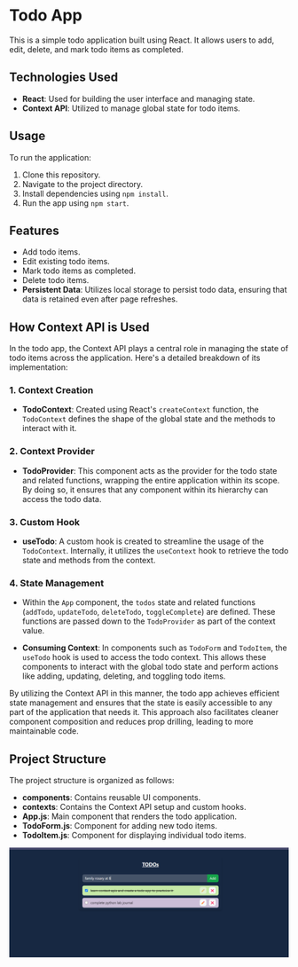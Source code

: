 # Todo App

This is a simple todo application built using React. It allows users to add, edit, delete, and mark todo items as completed.

## Technologies Used

- **React**: Used for building the user interface and managing state.
- **Context API**: Utilized to manage global state for todo items.

## Usage

To run the application:

1. Clone this repository.
2. Navigate to the project directory.
3. Install dependencies using `npm install`.
4. Run the app using `npm start`.

## Features

- Add todo items.
- Edit existing todo items.
- Mark todo items as completed.
- Delete todo items.
- **Persistent Data**: Utilizes local storage to persist todo data, ensuring that data is retained even after page refreshes.



## How Context API is Used

In the todo app, the Context API plays a central role in managing the state of todo items across the application. Here's a detailed breakdown of its implementation:

### 1. Context Creation

- **TodoContext**: Created using React's `createContext` function, the `TodoContext` defines the shape of the global state and the methods to interact with it.

### 2. Context Provider

- **TodoProvider**: This component acts as the provider for the todo state and related functions, wrapping the entire application within its scope. By doing so, it ensures that any component within its hierarchy can access the todo data.

### 3. Custom Hook

- **useTodo**: A custom hook is created to streamline the usage of the `TodoContext`. Internally, it utilizes the `useContext` hook to retrieve the todo state and methods from the context.

### 4. State Management

- Within the `App` component, the `todos` state and related functions (`addTodo`, `updateTodo`, `deleteTodo`, `toggleComplete`) are defined. These functions are passed down to the `TodoProvider` as part of the context value.

- **Consuming Context**: In components such as `TodoForm` and `TodoItem`, the `useTodo` hook is used to access the todo context. This allows these components to interact with the global todo state and perform actions like adding, updating, deleting, and toggling todo items.

By utilizing the Context API in this manner, the todo app achieves efficient state management and ensures that the state is easily accessible to any part of the application that needs it. This approach also facilitates cleaner component composition and reduces prop drilling, leading to more maintainable code.

## Project Structure

The project structure is organized as follows:

- **components**: Contains reusable UI components.
- **contexts**: Contains the Context API setup and custom hooks.
- **App.js**: Main component that renders the todo application.
- **TodoForm.js**: Component for adding new todo items.
- **TodoItem.js**: Component for displaying individual todo items.

![todo app preview](./assets/Screenshot%202024-04-26%20210637.png)